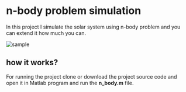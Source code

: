 # n-body problem simulation
In this project I simulate the solar system using n-body problem and you can extend it how much you can.

![sample](https://github.com/navidakbari123/n-body-problem-simulation/blob/master/project_photo.bmp)

## how it works?
For running the project clone or download the project source code and open it in Matlab program and run the **n_body.m** file.
